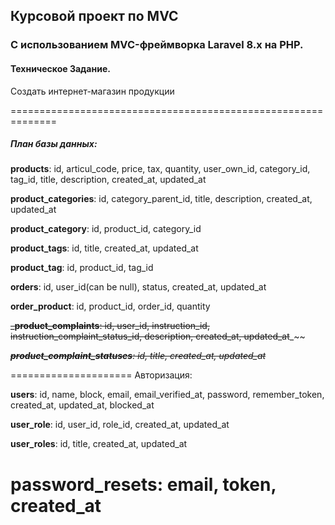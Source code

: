 ## **Курсовой проект по MVC**

### C использованием MVC-фреймворка Laravel 8.x на PHP.

#### Техническое Задание.

Создать интернет-магазин продукции







==============================================================

##### **План базы данных:**

**products**: id, articul_code, price, tax, quantity, user_own_id, category_id, tag_id, title, description, created_at, updated_at


**product_categories**: id, category_parent_id, title, description, created_at, updated_at

**product_category**: id, product_id, category_id


**product_tags**: id, title, created_at, updated_at

**product_tag**: id, product_id, tag_id


**orders**: id, user_id(can be null), status, created_at, updated_at

**order_product**: id, product_id, order_id, quantity

~~_**product_complaints**: id, user_id, instruction_id, instruction_сomplaint_status_id, description, created_at, updated_at~~_~~

~~_**product_complaint_statuses**: id, title, created_at, updated_at_~~

===================== 
Авторизация:

**users**: id, name, block, email, email_verified_at, password, remember_token, created_at, updated_at, blocked_at

**user_role**: id, user_id, role_id, created_at, updated_at

**user_roles**: id, title, created_at, updated_at

**password_resets**: email, token, created_at
=====================


